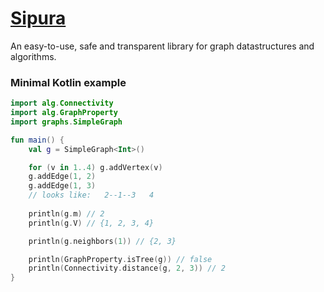 # [Sipura](https://www.google.com/maps/@-2.2124651,99.6788144,12.01z)

An easy-to-use, safe and transparent library for graph datastructures and algorithms.

### Minimal Kotlin example

```Kotlin
import alg.Connectivity
import alg.GraphProperty
import graphs.SimpleGraph

fun main() {
    val g = SimpleGraph<Int>()

    for (v in 1..4) g.addVertex(v)
    g.addEdge(1, 2)
    g.addEdge(1, 3)
    // looks like:   2--1--3   4
    
    println(g.m) // 2
    println(g.V) // {1, 2, 3, 4}

    println(g.neighbors(1)) // {2, 3}

    println(GraphProperty.isTree(g)) // false
    println(Connectivity.distance(g, 2, 3)) // 2
}
```
